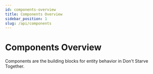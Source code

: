 ```yaml
---
id: components-overview
title: Components Overview
sidebar_position: 1
slug: /api/components
---
```


# Components Overview

Components are the building blocks for entity behavior in Don't Starve Together. 